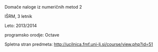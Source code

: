 Domače naloge iz numeričnih metod 2

IŠRM, 3 letnik

Leto: 2013/2014

programsko orodje: Octave

Spletna stran predmeta:
http://ucilnica.fmf.uni-lj.si/course/view.php?id=51
